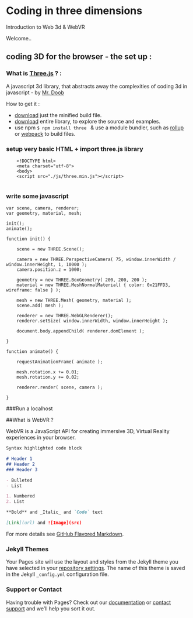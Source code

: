 # Coding in three dimensions 

Introduction to Web 3d & WebVR 

Welcome..


## coding 3D for the browser - the set up :

### What is [Three.js](https://threejs.org/) ? :

A javascript 3d library, that abstracts away the complexities of coding 3d in javascript -  by [Mr. Doob](http://mrdoob.com/)

How to get it : 
- [download](https://threejs.org/build/three.min.js) just the minified build file.
- [download](https://github.com/mrdoob/three.js/archive/master.zip) entire library, to explore the source and examples.
- use npm 
```$ npm install three ```  & use a module bundler, such as [rollup](https://rollupjs.org/) or [webpack](https://webpack.js.org/) to build files.



### setup very basic HTML + import three.js library

```
	<!DOCTYPE html>
	<meta charset="utf-8">
	<body>
	<script src="./js/three.min.js"></script>
  
```

### write some javascript 

```
var scene, camera, renderer;
var geometry, material, mesh;

init();
animate();

function init() {

    scene = new THREE.Scene();

    camera = new THREE.PerspectiveCamera( 75, window.innerWidth / window.innerHeight, 1, 10000 );
    camera.position.z = 1000;

    geometry = new THREE.BoxGeometry( 200, 200, 200 );
    material = new THREE.MeshNormalMaterial( { color: 0x21FFD3, wireframe: false } );

    mesh = new THREE.Mesh( geometry, material );
    scene.add( mesh );

    renderer = new THREE.WebGLRenderer();
    renderer.setSize( window.innerWidth, window.innerHeight );

    document.body.appendChild( renderer.domElement );

}

function animate() {

    requestAnimationFrame( animate );

    mesh.rotation.x += 0.01;
    mesh.rotation.y += 0.02;

    renderer.render( scene, camera );

}

```

###Run a localhost



##What is WebVR ?

WebVR is a JavaScript API for creating immersive 3D, Virtual Reality experiences in your browser.


```markdown
Syntax highlighted code block

# Header 1
## Header 2
### Header 3

- Bulleted
- List

1. Numbered
2. List

**Bold** and _Italic_ and `Code` text

[Link](url) and ![Image](src)
```




For more details see [GitHub Flavored Markdown](https://guides.github.com/features/mastering-markdown/).

### Jekyll Themes

Your Pages site will use the layout and styles from the Jekyll theme you have selected in your [repository settings](https://github.com/tailless/webvr/settings). The name of this theme is saved in the Jekyll `_config.yml` configuration file.

### Support or Contact

Having trouble with Pages? Check out our [documentation](https://help.github.com/categories/github-pages-basics/) or [contact support](https://github.com/contact) and we’ll help you sort it out.
